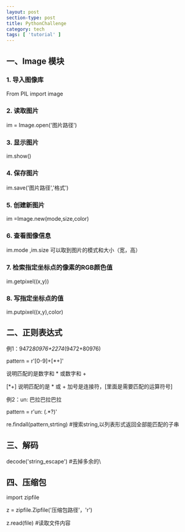 ```yaml
---
layout: post
section-type: post
title: PythonChallenge
category: tech
tags: [ 'tutorial' ]
---
```




## 一、Image 模块


### 1. 导入图像库  

From PIL import image

### 2. 读取图片

im = Image.open('图片路径')

### 3. 显示图片

im.show()

### 4. 保存图片

im.save('图片路径','格式')

### 5. 创建新图片

im =Image.new(mode,size,color)

### 6. 查看图像信息

im.mode ,im.size 可以取到图片的模式和大小（宽，高）

### 7. 检索指定坐标点的像素的RGB颜色值

im.getpixel((x,y))

### 8. 写指定坐标点的值

im.putpixel((x,y),color)


## 二、正则表达式

例1：9472*80976+2274*(9472+80976)


pattern = r'[0-9]+[*+]'   

说明匹配的是数字和 * 或数字和 + 

[*+] 说明匹配的是 * 或 +  加号是连接符，[里面是需要匹配的运算符号]


例2：un: 巴拉巴拉巴拉  

pattern = r'un: (.*?)' 

re.findall(pattern,strting) #搜索string,以列表形式返回全部能匹配的子串

## 三、解码

decode('string_escape')  #去掉多余的\

## 四、压缩包

import zipfile

z = zipfile.Zipfile('压缩包路径'，'r')

z.read(file) #读取文件内容


